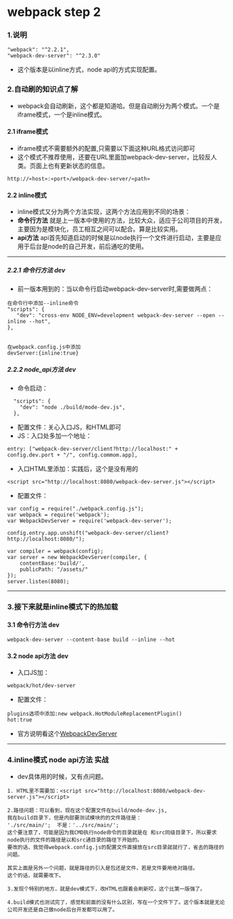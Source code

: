# webpack step 2

### 1.说明

```
"webpack": "^2.2.1",
"webpack-dev-server": "^2.3.0"
```
* 这个版本是以inline方式，node api的方式实现配置。

### 2.自动刷的知识点了解

* webpack会自动刷新，这个都是知道哈。但是自动刷分为两个模式。一个是iframe模式，一个是inline模式。

#### 2.1 iframe模式
* iframe模式不需要额外的配置,只需要以下面这种URL格式访问即可
* 这个模式不推荐使用，还要在URL里面加webpack-dev-server，比较反人类。页面上也有更新状态的信息。

```
http://«host»:«port»/webpack-dev-server/«path»
```

#### 2.2 inline模式

* inline模式又分为两个方法实现，这两个方法应用到不同的场景：
* **命令行方法** 就是上一版本中使用的方法，比较大众，适应于公司项目的开发，主要因为是模块化，员工相互之间可以配合。算是比较实用。
* **api方法** api首先知道启动的时候是以node执行一个文件进行启动，主要是应用于后台是node的自己开发，前后通吃的使用。

-----------

##### 2.2.1 命令行方法  dev

* 前一版本用到的：当以命令行启动webpack-dev-server时,需要做两点：

```
在命令行中添加--inline命令
"scripts": {
   "dev": "cross-env NODE_ENV=development webpack-dev-server --open --inline --hot",
},


在webpack.config.js中添加
devServer:{inline:true}
```

##### 2.2.2 node_api方法 dev

* 命令启动：

```
  "scripts": {
    "dev": "node ./build/mode-dev.js",
  },
```

* 配置文件：关心入口JS，和HTML即可
* JS：入口处多加一个地址：
```
entry: ["webpack-dev-server/client?http://localhost:" + config.dev.port + "/", config.commom.app],
```

* 入口HTML里添加：实践后，这个是没有用的
```
<script src="http://localhost:8080/webpack-dev-server.js"></script>
```

* 配置文件：

```
var config = require("./webpack.config.js");
var webpack = require('webpack');
var WebpackDevServer = require('webpack-dev-server');

config.entry.app.unshift("webpack-dev-server/client?http://localhost:8080/");

var compiler = webpack(config);
var server = new WebpackDevServer(compiler, {
    contentBase:'build/',
    publicPath: "/assets/"
});
server.listen(8080);
```

----------------------------------------


### 3.接下来就是inline模式下的热加载

#### 3.1 命令行方法 dev

```
webpack-dev-server --content-base build --inline --hot
```

#### 3.2 node api方法  dev

* 入口JS加：
```
webpack/hot/dev-server
```

* 配置文件：
```
plugins选项中添加:new webpack.HotModuleReplacementPlugin()
hot:true
```

* 官方说明看这个[WebpackDevServer](https://segmentfault.com/a/1190000006964335)

----------------------

### 4.inline模式 node api方法 实战

* dev具体用的时候，又有点问题。

```
1. HTML里不需要加：<script src="http://localhost:8080/webpack-dev-server.js"></script>

2.路径问题：可以看到，现在这个配置文件在build/mode-dev.js,
我在build目录下，但是内部要测试模块的的文件路径是：
'./src/main/';  不是：'../src/main/';
这个要注意了，可能是因为我CMD执行node命令的目录就是在 和src同级目录下，所以要求node执行的文件的路径是以和src通目录的路径下开始的。
要改的话，我觉得webpack.config.js的配置文件直接放在src目录就就行了，省去的路径的问题。

其实上面是另外一个问题，就是路径的引入是包还是文件，若是文件要用绝对路径。
这个的话，就需要改下。

3.发现个特别的地方，就是dev模式下，改HTML也跟着会刷新哎，这个比第一版强了。

4.build模式也测试完了，感觉和前面的没有什么区别，写在一个文件下了。这个版本就是无论公司开发还是自己做node后台开发都可以用了。
```

